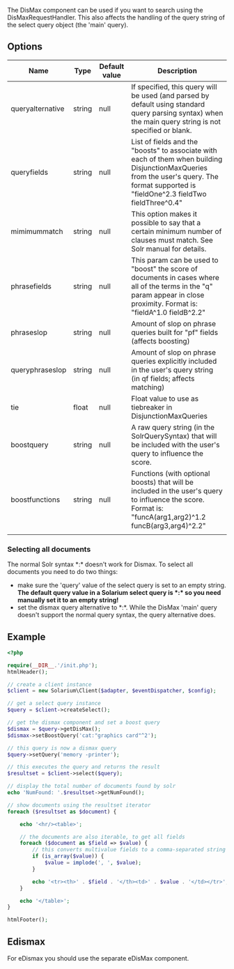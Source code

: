 The DisMax component can be used if you want to search using the DisMaxRequestHandler. This also affects the handling of the query string of the select query object (the 'main' query).

Options
-------

| Name             | Type   | Default value | Description                                                                                                                                                                              |
|------------------|--------|---------------|------------------------------------------------------------------------------------------------------------------------------------------------------------------------------------------|
| queryalternative | string | null          | If specified, this query will be used (and parsed by default using standard query parsing syntax) when the main query string is not specified or blank.                                  |
| queryfields      | string | null          | List of fields and the "boosts" to associate with each of them when building DisjunctionMaxQueries from the user's query. The format supported is "fieldOne^2.3 fieldTwo fieldThree^0.4" |
| mimimummatch     | string | null          | This option makes it possible to say that a certain minimum number of clauses must match. See Solr manual for details.                                                                   |
| phrasefields     | string | null          | This param can be used to "boost" the score of documents in cases where all of the terms in the "q" param appear in close proximity. Format is: "fieldA^1.0 fieldB^2.2"                  |
| phraseslop       | string | null          | Amount of slop on phrase queries built for "pf" fields (affects boosting)                                                                                                                |
| queryphraseslop  | string | null          | Amount of slop on phrase queries explicitly included in the user's query string (in qf fields; affects matching)                                                                         |
| tie              | float  | null          | Float value to use as tiebreaker in DisjunctionMaxQueries                                                                                                                                |
| boostquery       | string | null          | A raw query string (in the SolrQuerySyntax) that will be included with the user's query to influence the score.                                                                          |
| boostfunctions   | string | null          | Functions (with optional boosts) that will be included in the user's query to influence the score. Format is: "funcA(arg1,arg2)^1.2 funcB(arg3,arg4)^2.2"                                |
||

### Selecting all documents

The normal Solr syntax \*:\* doesn't work for Dismax. To select all documents you need to do two things:

-   make sure the 'query' value of the select query is set to an empty string. **The default query value in a Solarium select query is \*:\* so you need manually set it to an empty string!**
-   set the dismax query alternative to \*:\*. While the DisMax 'main' query doesn't support the normal query syntax, the query alternative does.

Example
-------

```php
<?php

require(__DIR__.'/init.php');
htmlHeader();

// create a client instance
$client = new Solarium\Client($adapter, $eventDispatcher, $config);

// get a select query instance
$query = $client->createSelect();

// get the dismax component and set a boost query
$dismax = $query->getDisMax();
$dismax->setBoostQuery('cat:"graphics card"^2');

// this query is now a dismax query
$query->setQuery('memory -printer');

// this executes the query and returns the result
$resultset = $client->select($query);

// display the total number of documents found by solr
echo 'NumFound: '.$resultset->getNumFound();

// show documents using the resultset iterator
foreach ($resultset as $document) {

    echo '<hr/><table>';

    // the documents are also iterable, to get all fields
    foreach ($document as $field => $value) {
        // this converts multivalue fields to a comma-separated string
        if (is_array($value)) {
            $value = implode(', ', $value);
        }

        echo '<tr><th>' . $field . '</th><td>' . $value . '</td></tr>';
    }

    echo '</table>';
}

htmlFooter();

```

Edismax
-------

For eDismax you should use the separate eDisMax component.
